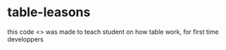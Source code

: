 # table-leasons
this code &lt;> was made to teach student on how table work,  for  first time developpers
